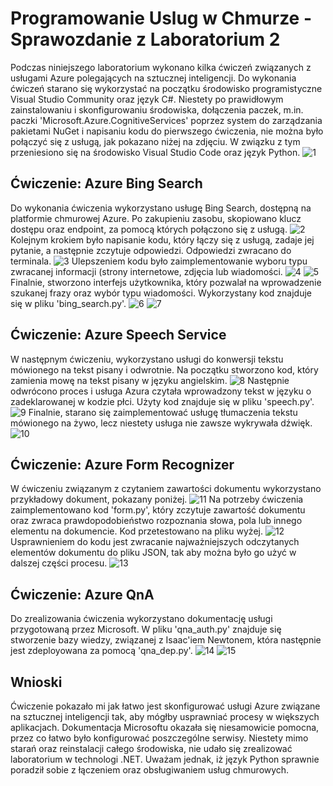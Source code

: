 # Programowanie Uslug w Chmurze - Sprawozdanie z Laboratorium 2
Podczas niniejszego laboratorium wykonano kilka ćwiczeń związanych z usługami Azure polegających na sztucznej inteligencji. Do wykonania ćwiczeń starano się wykorzystać na początku środowisko programistyczne Visual Studio Community oraz język C#. Niestety po prawidłowym zainstalowaniu i skonfigurowaniu środowiska, dołączenia paczek, m.in. paczki 'Microsoft.Azure.CognitiveServices' poprzez system do zarządzania pakietami NuGet i napisaniu kodu do pierwszego ćwiczenia, nie można było połączyć się z usługą, jak pokazano niżej na zdjęciu. W związku z tym przeniesiono się na środowisko Visual Studio Code oraz język Python.
![1](images_search/8.png)
## Ćwiczenie: Azure Bing Search
Do wykonania ćwiczenia wykorzystano usługę Bing Search, dostępną na platformie chmurowej Azure. Po zakupieniu zasobu, skopiowano klucz dostępu oraz endpoint, za pomocą których połączono się z usługą.
![2](images_search/6.png)
Kolejnym krokiem było napisanie kodu, który łączy się z usługą, zadaje jej pytanie, a następnie zczytuje odpowiedzi. Odpowiedzi zwracano do terminala.
![3](images_search/1.png)
Ulepszeniem kodu było zaimplementowanie wyboru typu zwracanej informacji (strony internetowe, zdjęcia lub wiadomości.
![4](images_search/2.png)
![5](images_search/3.png)
Finalnie, stworzono interfejs użytkownika, który pozwalał na wprowadzenie szukanej frazy oraz wybór typu wiadomości. Wykorzystany kod znajduje się w pliku 'bing_search.py'.
![6](images_search/4.png)
![7](images_search/5.png)
## Ćwiczenie: Azure Speech Service
W następnym ćwiczeniu, wykorzystano usługi do konwersji tekstu mówionego na tekst pisany i odwrotnie. Na początku stworzono kod, który zamienia mowę na tekst pisany w języku angielskim.
![8](images_speech/1.png)
Następnie odwrócono proces i usługa Azura czytała wprowadzony tekst w języku o zadeklarowanej w kodzie płci. Użyty kod znajduje się w pliku 'speech.py'.
![9](images_speech/2.png)
Finalnie, starano się zaimplementować usługę tłumaczenia tekstu mówionego na żywo, lecz niestety usługa nie zawsze wykrywała dźwięk.
![10](images_speech/3.png)
## Ćwiczenie: Azure Form Recognizer
W ćwiczeniu związanym z czytaniem zawartości dokumentu wykorzystano przykładowy dokument, pokazany poniżej.
![11](images_form/2.png)
Na potrzeby ćwiczenia zaimplementowano kod 'form.py', który zczytuje zawartość dokumentu oraz zwraca prawdopodobieństwo rozpoznania słowa, pola lub innego elementu na dokumencie. Kod przetestowano na pliku wyżej.
![12](images_form/1.png)
Usprawnieniem do kodu jest zwracanie najważniejszych odczytanych elementów dokumentu do pliku JSON, tak aby można było go użyć w dalszej części procesu.
![13](images_form/3.png)
## Ćwiczenie: Azure QnA
Do zrealizowania ćwiczenia wykorzystano dokumentację usługi przygotowaną przez Microsoft. W pliku 'qna_auth.py' znajduje się stworzenie bazy wiedzy, związanej z Isaac'iem Newtonem, która następnie jest zdeployowana za pomocą 'qna_dep.py'.
![14](images_qna/1.png)
![15](images_qna/2.png)
## Wnioski
Ćwiczenie pokazało mi jak łatwo jest skonfigurować usługi Azure związane na sztucznej inteligencji tak, aby mógłby usprawniać procesy w większych aplikacjach. Dokumentacja Microsoftu okazała się niesamowicie pomocna, przez co łatwo było konfigurować poszczególne serwisy. Niestety mimo starań oraz reinstalacji całego środowiska, nie udało się zrealizować laboratorium w technologi .NET. Uważam jednak, iż język Python sprawnie poradził sobie z łączeniem oraz obsługiwaniem usług chmurowych.
